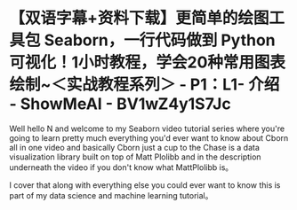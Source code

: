 # 【双语字幕+资料下载】更简单的绘图工具包 Seaborn，一行代码做到 Python 可视化！1小时教程，学会20种常用图表绘制~＜实战教程系列＞ - P1：L1- 介绍 - ShowMeAI - BV1wZ4y1S7Jc

Well hello N and welcome to my Seaborn video tutorial series where you're going to learn pretty much everything you'd ever want to know about Cborn all in one video and basically Cborn just a cup to the Chase is a data visualization library built on top of Matt Plolibb and in the description underneath the video if you don't know what MattPlolibb is。

 I cover that along with everything else you could ever want to know this is part of my data science and machine learning tutorial。

